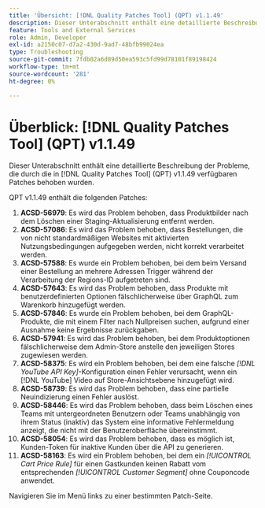 ```yaml
---
title: 'Übersicht: [!DNL Quality Patches Tool] (QPT) v1.1.49'
description: Dieser Unterabschnitt enthält eine detaillierte Beschreibung der Probleme, die durch die in Version 1.1.49  [!DNL Quality Patches Tool]  Patches behoben wurden.
feature: Tools and External Services
role: Admin, Developer
exl-id: a2150c07-d7a2-430d-9ad7-48bfb99024ea
type: Troubleshooting
source-git-commit: 7fdb02a6d89d50ea593c5fd99d78101f89198424
workflow-type: tm+mt
source-wordcount: '281'
ht-degree: 0%

---
```


# Überblick: [!DNL Quality Patches Tool] (QPT) v1.1.49

Dieser Unterabschnitt enthält eine detaillierte Beschreibung der Probleme, die durch die in [!DNL Quality Patches Tool] (QPT) v1.1.49 verfügbaren Patches behoben wurden.

QPT v1.1.49 enthält die folgenden Patches:

1. **ACSD-56979**: Es wird das Problem behoben, dass Produktbilder nach dem Löschen einer Staging-Aktualisierung entfernt werden.
1. **ACSD-57086**: Es wird das Problem behoben, dass Bestellungen, die von nicht standardmäßigen Websites mit aktivierten Nutzungsbedingungen aufgegeben werden, nicht korrekt verarbeitet werden.
1. **ACSD-57588**: Es wurde ein Problem behoben, bei dem beim Versand einer Bestellung an mehrere Adressen Trigger während der Verarbeitung der Regions-ID aufgetreten sind.
1. **ACSD-57643**: Es wird das Problem behoben, dass Produkte mit benutzerdefinierten Optionen fälschlicherweise über GraphQL zum Warenkorb hinzugefügt werden.
1. **ACSD-57846**: Es wurde ein Problem behoben, bei dem GraphQL-Produkte, die mit einem Filter nach Nullpreisen suchen, aufgrund einer Ausnahme keine Ergebnisse zurückgaben.
1. **ACSD-57941**: Es wird das Problem behoben, bei dem Produktoptionen fälschlicherweise dem Admin-Store anstelle den jeweiligen Stores zugewiesen werden.
1. **ACSD-58375**: Es wird ein Problem behoben, bei dem eine falsche *[!DNL YouTube API Key]*-Konfiguration einen Fehler verursacht, wenn ein [!DNL YouTube] Video auf Store-Ansichtsebene hinzugefügt wird.
1. **ACSD-58739**: Es wird das Problem behoben, dass eine partielle Neuindizierung einen Fehler auslöst.
1. **ACSD-58446**: Es wird das Problem behoben, dass beim Löschen eines Teams mit untergeordneten Benutzern oder Teams unabhängig von ihrem Status (inaktiv) das System eine informative Fehlermeldung anzeigt, die nicht mit der Benutzeroberfläche übereinstimmt.
1. **ACSD-58054**: Es wird das Problem behoben, dass es möglich ist, Kunden-Token für inaktive Kunden über die API zu generieren.
1. **ACSD-58163**: Es wird ein Problem behoben, bei dem ein *[!UICONTROL Cart Price Rule]* für einen Gastkunden keinen Rabatt vom entsprechenden *[!UICONTROL Customer Segment]* ohne Couponcode anwendet.

Navigieren Sie im Menü links zu einer bestimmten Patch-Seite.
